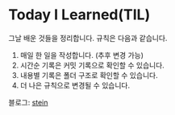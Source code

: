 # Today I Learned(TIL)
그날 배운 것들을 정리합니다. 규칙은 다음과 같습니다.  
1. 매일 한 일을 작성합니다. (추후 변경 가능)
2. 시간순 기록은 커밋 기록으로 확인할 수 있습니다.
3. 내용별 기록은 폴더 구조로 확인할 수 있습니다.
4. 더 나은 규칙으로 변경될 수 있습니다.

블로그: [stein](https://blog.steinjun.net/)